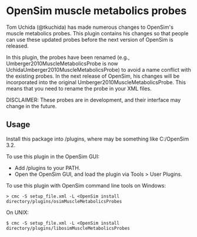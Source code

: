 OpenSim muscle metabolics probes
================================

Tom Uchida (@tkuchida) has made numerous changes to OpenSim's muscle metabolics
probes.  This plugin contains his changes so that people can use these
updated probes before the next version of OpenSim is released.

In this plugin, the probes have been renamed (e.g.,
Umberger2010MuscleMetabolicsProbe is now
UchidaUmberger2010MuscleMetabolicsProbe) to avoid a name conflict with the
existing probes. In the next release of OpenSim, his changes will be
incorporated into the original Umberger2010MuscleMetabolicsProbe. This means
that you need to rename the probe in your XML files.

DISCLAIMER: These probes are in development, and their interface may change in
the future.

Usage
-----

Install this package into <OpenSim install directory>/plugins, where
  <OpenSim install directory> may be something like C:/OpenSim 3.2.
  
To use this plugin in the OpenSim GUI:

- Add <OpenSim install directory>/plugins to your PATH.
- Open the OpenSim GUI, and load the plugin via Tools > User Plugins.

To use this plugin with OpenSim command line tools on Windows:

    > cmc -S setup_file.xml -L <OpenSim install directory/plugins/osimMuscleMetabolicsProbes
    
On UNIX:

    $ cmc -S setup_file.xml -L <OpenSim install directory/plugins/libosimMuscleMetabolicsProbes

